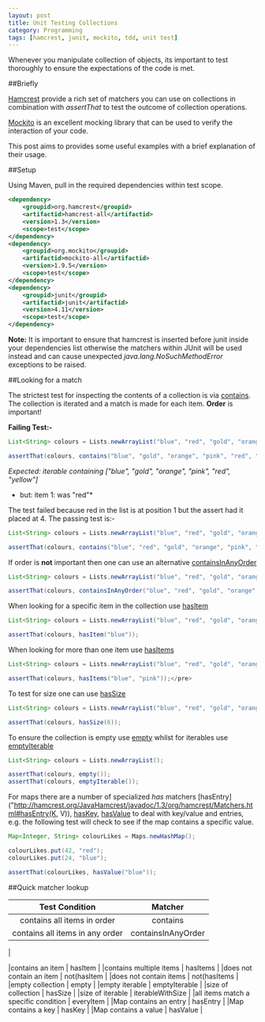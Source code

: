 ```yaml
---
layout: post
title: Unit Testing Collections
category: Programming
tags: [hamcrest, junit, mockito, tdd, unit test]
---
```


Whenever you manipulate collection of objects, its important to test thoroughly to ensure the expectations of the code is met.

##Briefly

[Hamcrest](http://hamcrest.org/JavaHamcrest/) provide a rich set of matchers you can use on collections in combination with *assertThat* to test the outcome of
collection operations.

[Mockito](http://mockito.org/) is an excellent mocking library that can be used to verify the interaction of your code.

This post aims to provides some useful examples with a brief explanation of their usage.

##Setup

Using Maven, pull in the required dependencies within test scope.

```xml
<dependency>
    <groupid>org.hamcrest</groupid>
    <artifactid>hamcrest-all</artifactid>
    <version>1.3</version>
    <scope>test</scope>
</dependency>
<dependency>
    <groupid>org.mockito</groupid>
    <artifactid>mockito-all</artifactid>
    <version>1.9.5</version>
    <scope>test</scope>
</dependency>
<dependency>
    <groupid>junit</groupid>
    <artifactid>junit</artifactid>
    <version>4.11</version>
    <scope>test</scope>
</dependency>
```

**Note:** It is important to ensure that hamcrest is inserted before junit inside your dependencies list otherwise the matchers within JUnit will be used
instead and can cause unexpected *java.lang.NoSuchMethodError* exceptions to be raised.

##Looking for a match

The strictest test for inspecting the contents of a collection is via
[contains](http://hamcrest.org/JavaHamcrest/javadoc/1.3/org/hamcrest/Matchers.html#contains(E...)).  The collection is iterated and a match is made for each
item. **Order** is important!

**Failing Test:-**

```java
List<String> colours = Lists.newArrayList("blue", "red", "gold", "orange", "pink", "yellow");

assertThat(colours, contains("blue", "gold", "orange", "pink", "red", "yellow"));
```

*Expected: iterable containing ["blue", "gold", "orange", "pink", "red", "yellow"]*
*   but: item 1: was "red"*

The test failed because red in the list is at position 1 but the assert had it placed at 4. The passing test is:-

```java
List<String> colours = Lists.newArrayList("blue", "red", "gold", "orange", "pink", "yellow");

assertThat(colours, contains("blue", "red", "gold", "orange", "pink", "yellow"));
```

If order is **not** important then one can use an alternative
[containsInAnyOrder](http://hamcrest.org/JavaHamcrest/javadoc/1.3/org/hamcrest/Matchers.html#containsInAnyOrder(java.util.Collection))

```java
List<String> colours = Lists.newArrayList("blue", "red", "gold", "orange", "pink", "yellow");

assertThat(colours, containsInAnyOrder("blue", "red", "gold", "orange", "pink", "yellow"));
```

When looking for a specific item in the collection use
[hasItem]("http://hamcrest.org/JavaHamcrest/javadoc/1.3/org/hamcrest/Matchers.html#hasItem(org.hamcrest.Matcher))

```java
List<String> colours = Lists.newArrayList("blue", "red", "gold", "orange", "pink", "yellow");

assertThat(colours, hasItem("blue"));
```

When looking for more than one item use
[hasItems](http://hamcrest.org/JavaHamcrest/javadoc/1.3/org/hamcrest/Matchers.html#hasItems(org.hamcrest.Matcher...))

```java
List<String> colours = Lists.newArrayList("blue", "red", "gold", "orange", "pink", "yellow");

assertThat(colours, hasItems("blue", "pink"));</pre>
```

To test for size one can use [hasSize]("http://hamcrest.org/JavaHamcrest/javadoc/1.3/org/hamcrest/Matchers.html#hasSize(int))

```java
List<String> colours = Lists.newArrayList("blue", "red", "gold", "orange", "pink", "yellow");

assertThat(colours, hasSize(6));
```

To ensure the collection is empty use [empty]("http://hamcrest.org/JavaHamcrest/javadoc/1.3/org/hamcrest/Matchers.html#empty()) whilst for iterables use
[emptyIterable](http://hamcrest.org/JavaHamcrest/javadoc/1.3/org/hamcrest/Matchers.html#emptyIterable())

```java
List<String> colours = Lists.newArrayList();

assertThat(colours, empty());
assertThat(colours, emptyIterable());
```

For maps there are a number of specialized *has* matchers [hasEntry]("http://hamcrest.org/JavaHamcrest/javadoc/1.3/org/hamcrest/Matchers.html#hasEntry(K, V)),
 [hasKey](http://hamcrest.org/JavaHamcrest/javadoc/1.3/org/hamcrest/Matchers.html#hasKey(K)),
[hasValue](http://hamcrest.org/JavaHamcrest/javadoc/1.3/org/hamcrest/Matchers.html#hasValue(org.hamcrest.Matcher)) to deal with key/value and entries, e.g.
the following test will check to see if the map contains a specific value.

```java
Map<Integer, String> colourLikes = Maps.newHashMap();

colourLikes.put(42, "red");
colourLikes.put(24, "blue");

assertThat(colourLikes, hasValue("blue"));
```

##Quick matcher lookup

| Test Condition | Matcher |
|:--------------:|:-------:|
|contains all items in order|contains|
|contains all items in any order|containsInAnyOrder|
|

|contains an item |  hasItem |
|contains multiple items |  hasItems |
|does not contain an item | not(hasItem |
|does not contain items | not(hasItems |
|empty collection |  empty |
|empty iterable | emptyIterable  |
|size of collection |  hasSize  |
|size of iterable |  iterableWithSize |
|all items match a specific condition | everyItem |
|Map contains an entry |  hasEntry |
|Map contains a key |   hasKey    |
|Map contains a value | hasValue |

